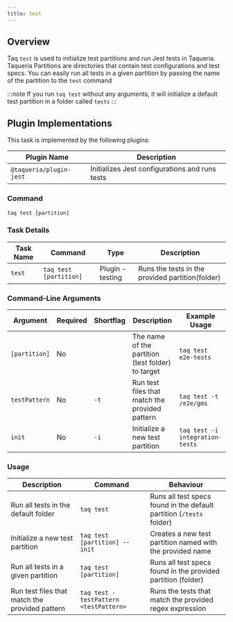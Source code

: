 ```yaml
---
title: test
---
```


## Overview

Taq `test` is used to initialize test partitions and run Jest tests in Taqueria. Taqueria Partitions are directories that contain test configurations and test specs. You can easily run all tests in a given partition by passing the name of the partition to the `test` command

:::note
If you run `taq test` without any arguments, it will initialize a default test partition in a folder called `tests`
:::

## Plugin Implementations
                     
This task is implemented by the following plugins:

| Plugin Name                  | Description                                    |
| ---------------------------- | ---------------------------------------------- |
| `@taqueria/plugin-jest`      | Initializes Jest configurations and runs tests |

### Command

```shell
taq test [partition]
```

### Task Details

| Task Name              | Command                             | Type                      | Description                                                  | 
| ---------------------- | ----------------------------------- | ------------------------- | ------------------------------------------------------------ |
| `test`                 | `taq test [partition]`              | Plugin - testing          | Runs the tests in the provided partition(folder)             |

### Command-Line Arguments

| Argument      | Required | Shortflag | Description                                              | Example Usage                                         |
| ------------- | -------- | --------- | -------------------------------------------------------- | ----------------------------------------------------- |
| `[partition]` | No       |           | The name of the partition (test folder) to target        | `taq test e2e-tests`                                  |
| `testPattern` | No       | `-t`      | Run test files that match the provided pattern           | `taq test -t /e2e/gms`                                |      
| `init`        | No       | `-i`      | Initialize a new test partition                          | `taq test -i integration-tests`                       |

### Usage

| Description                                    | Command                                     | Behaviour                                                                     |
| ---------------------------------------------- | ------------------------------------------- | ----------------------------------------------------------------------------- |
| Run all tests in the default folder            | `taq test`                                  | Runs all test specs found in the default partition  (`/tests` folder)      |
| Initialize a new test partition                | `taq test [partition] --init`               | Creates a new test partition named with the provided name                     |
| Run all tests in a given partition             | `taq test [partition]`                      | Runs all test specs found in the provided partition (folder)               |
| Run test files that match the provided pattern | `taq test -testPattern <testPattern>`       | Runs the tests that match the provided regex expression                       |

